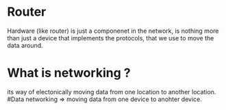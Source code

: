 # Router
Hardware (like router) is just a componenet 
in the network, is nothing more than 
just a device that implements the protocols, that we use to move the data around. 

# What is networking ? 
its way of electonically moving data from one location to another location. 
#Data networking => 
moving data from one device to anohter device.


